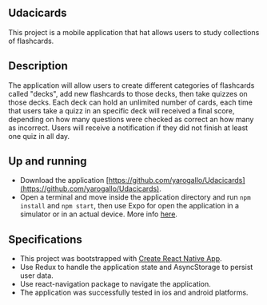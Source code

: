 ## Udacicards
This project is a mobile application that hat allows users to study collections of flashcards. 

## Description
The application will allow users to create different categories of flashcards called "decks", add new flashcards to those decks, then take quizzes on those decks. Each deck can hold an unlimited number of cards, each time that users take a quizz in an specific deck will received a final score, depending on how many questions were checked as correct an how many as incorrect. Users will receive a notification if they did not finish at least one quiz in all day. 

## Up and running
* Download the application [https://github.com/yarogallo/Udacicards](https://github.com/yarogallo/Udacicards).
* Open a terminal and move inside the application directory and run `npm install` and `npm start`, then use Expo for open the application in a simulator or in an actual device. More info [here](https://docs.expo.io/versions/v28.0.0/workflow/up-and-running).

## Specifications
* This project was bootstrapped with [Create React Native App](https://github.com/react-community/create-react-native-app).
* Use Redux to handle the application state and AsyncStorage to persist user data.
* Use react-navigation package to navigate the application.
* The application was successfully tested in ios and android platforms.